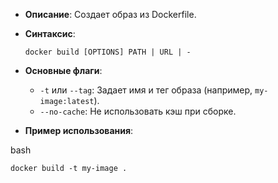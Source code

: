 - **Описание**: Создает образ из Dockerfile.
- **Синтаксис**:
    
    `docker build [OPTIONS] PATH | URL | -`
    
- **Основные флаги**:
    
    - `-t` или `--tag`: Задает имя и тег образа (например, `my-image:latest`).
    - `--no-cache`: Не использовать кэш при сборке.
    
- **Пример использования**:

bash

`docker build -t my-image .` 